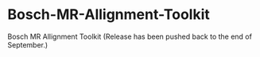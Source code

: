 # Bosch-MR-Allignment-Toolkit
Bosch MR Allignment Toolkit
(Release has been pushed back to the end of September.)
